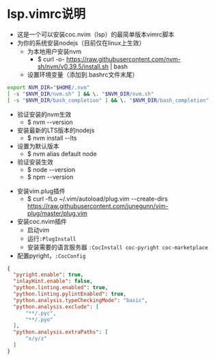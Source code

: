 # lsp.vimrc说明

* 这是一个可以安装coc.nvim（lsp）的最简单版本vimrc脚本
* 为你的系统安装nodejs（目前仅在linux上生效）
  - 为本地用户安装nvm
    * $ curl -o- https://raw.githubusercontent.com/nvm-sh/nvm/v0.39.5/install.sh | bash
  - 设置环境变量（添加到.bashrc文件末尾）
```bash
export NVM_DIR="$HOME/.nvm"
[ -s "$NVM_DIR/nvm.sh" ] && \. "$NVM_DIR/nvm.sh"
[ -s "$NVM_DIR/bash_completion" ] && \. "$NVM_DIR/bash_completion"
```
  - 验证安装的nvm生效
    * $ nvm --version
  - 安装最新的LTS版本的nodejs
    * $ nvm install --lts
  - 设置为默认版本
    * $ nvm alias default node
  - 验证安装生效
    * $ node --version
    * $ npm --version
* 安装vim.plug插件
  - $ curl -fLo ~/.vim/autoload/plug.vim --create-dirs https://raw.githubusercontent.com/junegunn/vim-plug/master/plug.vim
* 安装coc.nvim插件
  - 启动vim
  - 运行`:PlugInstall`
  - 安装需要的语言服务器 `:CocInstall coc-pyright coc-marketplace`
* 配置pyright，`:CocConfig`
```json
{
  "pyright.enable": true,
  "inlayHint.enable": false,
  "python.linting.enabled": true,
  "python.linting.pylintEnabled": true,
  "python.analysis.typeCheckingMode": "basic",
  "python.analysis.exclude": [
      "**/.pyc",
      "**/.pyo"
  ],
  "python.analysis.extraPaths": [
      "x/y/z"
  ]
}
```
